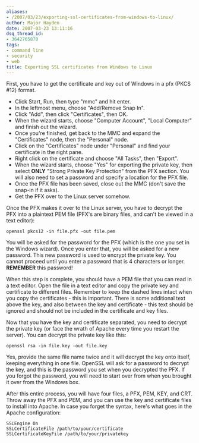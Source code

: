 ```yaml
---
aliases:
- /2007/03/23/exporting-ssl-certificates-from-windows-to-linux/
author: Major Hayden
date: 2007-03-23 13:11:16
dsq_thread_id:
- 3642765870
tags:
- command line
- security
- web
title: Exporting SSL certificates from Windows to Linux
---
```


First, you have to get the certificate and key out of Windows in a pfx (PKCS #12) format.

* Click Start, Run, then type "mmc" and hit enter.
* In the leftmost menu, choose "Add/Remove Snap In".
* Click "Add", then click "Certificates", then OK.
* When the wizard starts, choose "Computer Account", "Local Computer" and finish out the wizard.
* Once you're finished, get back to the MMC and expand the "Certificates" node, then the "Personal" node.
* Click on the "Certificates" node under "Personal" and find your certificate in the right pane.
* Right click on the certificate and choose "All Tasks", then "Export".
* When the wizard starts, choose "Yes" for exporting the private key, then select **ONLY** "Strong Private Key Protection" from the PFX section. You will also need to set a password and specify a location for the PFX file.
* Once the PFX file has been saved, close out the MMC (don't save the snap-in if it asks).
* Get the PFX over to the Linux server somehow.

Once the PFX makes it over to the Linux server, you have to decrypt the PFX into a plaintext PEM file (PFX's are binary files, and can't be viewed in a text editor):

```
openssl pkcs12 -in file.pfx -out file.pem
```

You will be asked for the password for the PFX (which is the one you set in the Windows wizard). Once you enter that, you will be asked for a new password. This new password is used to encrypt the private key. You cannot proceed until you enter a password that is 4 characters or longer. **REMEMBER** this password!

When this step is complete, you should have a PEM file that you can read in a text editor. Open the file in a text editor and copy the private key and certificate to different files. Remember to keep the dashed lines intact when you copy the certificates - this is important. There is some additional text above the key, and also between the key and certificate - this text should be ignored and should not be included in the certificate and key files.

Now that you have the key and certificate separated, you need to decrypt the private key (or face the wrath of Apache every time you restart the server). You can decrypt the private key like this:

```
openssl rsa -in file.key -out file.key
```

Yes, provide the same file name twice and it will decrypt the key onto itself, keeping everything in one file. OpenSSL will ask for a password to decrypt the key, and this is the password you set when you decrypted the PFX. If you forgot the password, you will need to start over from when you brought it over from the Windows box.

After this entire process, you will have four files, a PFX, PEM, KEY, and CRT. Throw away the PFX and PEM, and you can use the key and certificate files to install into Apache. In case you forget the syntax, here's what goes in the Apache configuration:

```
SSLEngine On
SSLCertificateFile /path/to/your/certificate
SSLCertificateKeyFile /path/to/your/privatekey
```